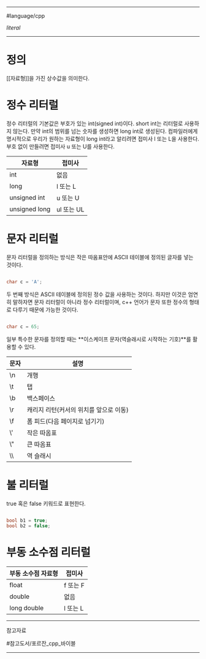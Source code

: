 
---

#language/cpp

_literal_

---

# 정의

[[자료형]]을 가진 상수값을 의미한다.

# 정수 리터럴

정수 리터럴의 기본값은 부호가 있는 int(signed int)이다. short int는 리터럴로 사용하지 않는다. 만약 int의 범위를 넘는 숫자를 생성하면 long int로 생성된다. 컴파일러에게 명시적으로 우리가 원하는 자료형이 long int라고 알리려면 접미사 l 또는 L을 사용한다. 부호 없이 만들려면 접미사 u 또는 U를 사용한다.

| 자료형        | 접미사     |
| ------------- | ---------- |
| int           | 없음       |
| long          | l 또는 L   |
| unsigned int  | u 또는 U   |
| unsigned long | ul 또는 UL |

# 문자 리터럴

문자 리터럴을 정의하는 방식은 작은 따옴표안에 ASCII 테이블에 정의된 글자를 넣는 것이다.

```c++

char c = 'A';

```

두 번째 방식은 ASCII 테이블에 정의된 정수 값을 사용하는 것이다. 하지만 이것은 엄연히 말하자면 문자 리터럴이 아니라 정수 리터럴이며, c++ 언어가 문자 또한 정수의 형태로 다루기 때문에 가능한 것이다.

```c++

char c = 65;

```

일부 특수한 문자를 정의할 때는 **이스케이프 문자(역슬래시로 시작하는 기호)**를 활용할 수 있다.

| 문자 | 설명                                   |
| ---- | -------------------------------------- |
| \\n  | 개행                                   |
| \\t  | 탭                                     |
| \\b  | 백스페이스                             |
| \\r  | 캐리지 리턴(커서의 위치를 앞으로 이동) |
| \\f  | 폼 피드(다음 페이지로 넘기기)          |
| \\'  | 작은 따옴표                            |
| \\"  | 큰 따옴표                              |
| \\\  | 역 슬래시                                       |

# 불 리터럴

true 혹은 false 키워드로 표현한다.

```c++

bool b1 = true;
bool b2 = false;

```

# 부동 소수점 리터럴

| 부동 소수점 자료형 | 접미사   |
| ------------------ | -------- |
| float              | f 또는 F |
| double             | 없음     |
| long double        | l 또는 L |



---

참고자료

#참고도서/포르잔_cpp_바이블 

---